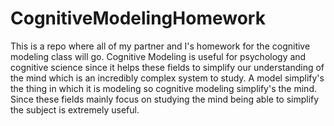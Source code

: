 # CognitiveModelingHomework

This is a repo where all of my partner and I's homework for the cognitive modeling class will go.  Cognitive Modeling is useful for psychology and cognitive science since it helps these fields to simplify our understanding of the mind which is an incredibly complex system to study.  A model simplify's the thing in which it is modeling so cognitive modeling simplify's the mind.  Since these fields mainly focus on studying the mind being able to simplify the subject is extremely useful.
